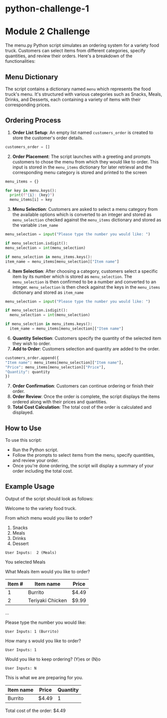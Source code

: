 # python-challenge-1
# Module 2 Challenge

The menu.py Python script simulates an ordering system for a variety food truck. Customers can select items from different categories, specify quantities, and review their orders. Here's a breakdown of the functionalities:

## Menu Dictionary

The script contains a dictionary named `menu` which represents the food truck's menu. It's structured with various categories such as Snacks, Meals, Drinks, and Desserts, each containing a variety of items with their corresponding prices.

## Ordering Process

1. **Order List Setup**: An empty list named `customers_order` is created to store the customer's order details.
```python
customers_order = []
```
2. **Order Placement**: The script launches with a greeting and prompts customers to chose the menu from which they would like to order.  This input is stored in the `menu_items` dictionary for later retrieval and the corresponding menu category is stored and  printed to the screen
```python
menu_items = {}

for key in menu.keys():
  print(f"{i}: {key}")
  menu_items[i] = key
```
3. **Menu Selection**: Customers are asked to select a menu category from the available options which is converted to an integer and stored as `menu_selection` checked against the `menu_items` dictionary and stored as the variable `item_name`
```python
menu_selection = input("Please type the number you would like: ")

if menu_selection.isdigit():
menu_selection = int(menu_selection)

if menu_selection in menu_items.keys():
item_name = menu_items[menu_selection]["Item name"]
```  
4. **Item Selection**: After choosing a category, customers select a specific item by its number which is stored as `menu_selection`.  The `menu_selection` is then confirmed to be a number and converted to an integer.  `menu_selection` is then check against the keys in the `menu_items` dictionary and stored as `item_name`
```python
menu_selection = input("Please type the number you would like: ")

if menu_selection.isdigit():
  menu_selection = int(menu_selection)

if menu_selection in menu_items.keys():
  item_name = menu_items[menu_selection]["Item name"]
```
6. **Quantity Selection**: Customers specify the quantity of the selected item they wish to order.
7. **Add to Order**: Customers selection and quantity are added to the order.
```python
customers_order.append({
"Item name": menu_items[menu_selection]["Item name"],
"Price": menu_items[menu_selection]["Price"],
"Quantity": quantity
})
```     
7. **Order Confirmation**: Customers can continue ordering or finish their order.
8. **Order Review**: Once the order is complete, the script displays the items ordered along with their prices and quantities.
9. **Total Cost Calculation**: The total cost of the order is calculated and displayed.

## How to Use

To use this script:
- Run the Python script.
- Follow the prompts to select items from the menu, specify quantities, and review your order.
- Once you're done ordering, the script will display a summary of your order including the total cost.

## Example Usage

Output of the script should look as follows:

Welcome to the variety food truck.

From which menu would you like to order?
1. Snacks
2. Meals
3. Drinks
4. Dessert

```
User Inputs:  2 (Meals) 
```

You selected Meals

What Meals item would you like to order?

Item # | Item name                | Price  
-------|--------------------------|-------  
1      | Burrito                  | $4.49  
2      | Teriyaki Chicken         | $9.99  
...

Please type the number you would like:

```
User Inputs: 1 (Burrito)
```
How many <item name>s would you like to order?  
```
User Inputs: 1  
```
Would you like to keep ordering? (Y)es or (N)o  
```
User Inputs: N
```
This is what we are preparing for you.  

Item name                 | Price  | Quantity  
--------------------------|--------|----------  
Burrito                   | $4.49  |     1  

Total cost of the order: $4.49

